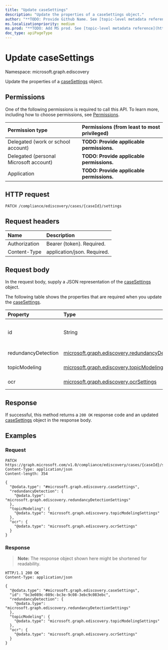 ```yaml
---
title: "Update caseSettings"
description: "Update the properties of a caseSettings object."
author: "**TODO: Provide Github Name. See [topic-level metadata reference](https://msgo.azurewebsites.net/add/document/guidelines/metadata.html#topic-level-metadata)**"
ms.localizationpriority: medium
ms.prod: "**TODO: Add MS prod. See [topic-level metadata reference](https://msgo.azurewebsites.net/add/document/guidelines/metadata.html#topic-level-metadata)**"
doc_type: apiPageType
---
```


# Update caseSettings
Namespace: microsoft.graph.ediscovery



Update the properties of a [caseSettings](../resources/ediscovery-casesettings.md) object.

## Permissions
One of the following permissions is required to call this API. To learn more, including how to choose permissions, see [Permissions](/graph/permissions-reference).

|Permission type|Permissions (from least to most privileged)|
|:---|:---|
|Delegated (work or school account)|**TODO: Provide applicable permissions.**|
|Delegated (personal Microsoft account)|**TODO: Provide applicable permissions.**|
|Application|**TODO: Provide applicable permissions.**|

## HTTP request

<!-- {
  "blockType": "ignored"
}
-->
``` http
PATCH /compliance/ediscovery/cases/{caseId}/settings
```

## Request headers
|Name|Description|
|:---|:---|
|Authorization|Bearer {token}. Required.|
|Content-Type|application/json. Required.|

## Request body
In the request body, supply a JSON representation of the [caseSettings](../resources/ediscovery-casesettings.md) object.

The following table shows the properties that are required when you update the [caseSettings](../resources/ediscovery-casesettings.md).

|Property|Type|Description|
|:---|:---|:---|
|id|String|**TODO: Add Description** Inherited from [entity](../resources/ediscovery-entity.md)|
|redundancyDetection|[microsoft.graph.ediscovery.redundancyDetectionSettings](../resources/ediscovery-redundancydetectionsettings.md)|**TODO: Add Description**|
|topicModeling|[microsoft.graph.ediscovery.topicModelingSettings](../resources/ediscovery-topicmodelingsettings.md)|**TODO: Add Description**|
|ocr|[microsoft.graph.ediscovery.ocrSettings](../resources/ediscovery-ocrsettings.md)|**TODO: Add Description**|



## Response

If successful, this method returns a `200 OK` response code and an updated [caseSettings](../resources/ediscovery-casesettings.md) object in the response body.

## Examples

### Request
<!-- {
  "blockType": "request",
  "name": "update_casesettings"
}
-->
``` http
PATCH https://graph.microsoft.com/v1.0/compliance/ediscovery/cases/{caseId}/settings
Content-Type: application/json
Content-length: 354

{
  "@odata.type": "#microsoft.graph.ediscovery.caseSettings",
  "redundancyDetection": {
    "@odata.type": "microsoft.graph.ediscovery.redundancyDetectionSettings"
  },
  "topicModeling": {
    "@odata.type": "microsoft.graph.ediscovery.topicModelingSettings"
  },
  "ocr": {
    "@odata.type": "microsoft.graph.ediscovery.ocrSettings"
  }
}
```


### Response
>**Note:** The response object shown here might be shortened for readability.
<!-- {
  "blockType": "response",
  "truncated": true
}
-->
``` http
HTTP/1.1 200 OK
Content-Type: application/json

{
  "@odata.type": "#microsoft.graph.ediscovery.caseSettings",
  "id": "bc3e089c-089c-bc3e-9c08-3ebc9c083ebc",
  "redundancyDetection": {
    "@odata.type": "microsoft.graph.ediscovery.redundancyDetectionSettings"
  },
  "topicModeling": {
    "@odata.type": "microsoft.graph.ediscovery.topicModelingSettings"
  },
  "ocr": {
    "@odata.type": "microsoft.graph.ediscovery.ocrSettings"
  }
}
```

